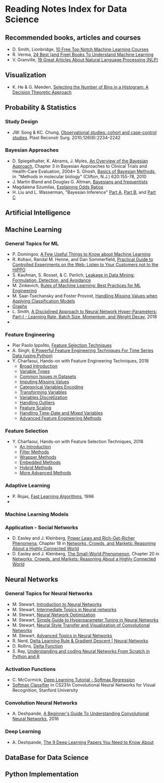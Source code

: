 # Reading Notes Index for Data Science


## Recommended books, articles and courses

+ D. Smith, Lionbridge, [10 Free Top Notch Machine Learning Courses](../Notes/a07-MLBooks.md#10-best-machine-learning-textbooks-that-all-data-scientists-should-read)
+ R. Verma, [24 Best (and Free) Books To Understand Machine Learning](../Notes/a07-MLBooks.md#24-best-and-free-books-to-understand-machine-learning)
+ V. Granville, [19 Great Articles About Natural Language Processing (NLP)](../Notes/a04-19NLP.md#19-great-articles-about-natural-language-processing-nlp)


## Visualization

+ K. He & G. Meeden, [Selecting the Number of Bins in a Histogram: A Decision Theoretic Approach](../AppliedDS-UMich/2-InfoVis/p01-HistBins.md)



## Probability & Statistics

### Study Design

+ JW. Song & KC. Chung, [Observational studies: cohort and case-control studies](../Notes/p02-Observational.md). Plast Reconstr Surg. 2010;126(6):2234–2242



### Bayesian Approaches

+ D. Spiegelhalter, K. Abrams, J. Myles, [An Overview of the Bayesian Approach](../Notes/p01-Bayesian.md), Chapter 3 in Bayesian Approaches to Clinical Trials and Health-Care Evaluation, 2004+ S. Ghosh, [Basics of Bayesian Methods](../Notes/p03-BayesianBasics.md), in "Methods in molecular biology" (Clifton, N.J.) 620:155-78, 2010
+ J. Martin Bland and Douglas G. Altman, [Bayesians and frequentists](../Notes/a05-Bayesian.md)
+ Magdalena Szumilas, [Explaining Odds Ratios](/Notes/a06-OddsRatios.md)
+ H. Liu and L. Wasserman, "Bayesian Inference" [Part A](../Notes/p04a-Bayesian.md), [Part B](../Notes/p04b-Bayesian.md), and [Part C](../Notes/p04c-Bayesian.md)



## Artificial Intelligence




## Machine Learning

### General Topics for ML

+ P. Domingos, [A Few Useful Things to Know about Machine Learning](../AppliedDS-UMich/3-AML/p0-UsefulThings.md)
+ R. Kohavi, Randal M. Henne, and Dan Sommerfield, [Practical Guide to Controlled Experiments on the Web: Listen to Your Customers not to the HiPPO](../AppliedDS-UMich/3-AML/p1-ControlledExp.md)
+ S. Kaufman, S. Rosset, & C. Perlich, [Leakage in Data Mining: Formulation, Detection, and Avoidance](../AppliedDS-UMich/3-AML/p3-Leakage.md)
+ M. Zinkevich, [Rules of Machine Learning: Best Practices for ML Engineering](../AppliedDS-UMich/3-AML/p4-MLRules.md)
+ M. Saar-Tsechansky and Foster Provost, [Handling Missing Values when Applying Classification Models](../AppliedDS-UMich/3-AML/p5-Missing.md)
+ [Graphs](../AppliedDS-UMich/5-SocialNet/p2-Graphs.md)
+ L. Smith, [A Disciplined Approach to Neural Network Hyper-Parameters: Part-I - Learning Rate, Batch Size, Momentum, and Weight Decay](../ML/MLNN-Hinton/a13-HyperParam.md), 2018
+ 



### Feature Engineering

+ Pier Paolo Ippolito, [Feature Selection Techniques](../Notes/a02-FeatureEng.md)
+ A. Singh, [6 Powerful Feature Engineering Techniques For Time Series Data (using Python)](../Notes/a03-FeatureEngTech.md)
+ Y. Charfaoui, Hands-on with Feature Engineering Techniques, 2018
  + [Broad Introduction](../Notes/a08-FeatureEng.md#1-broad-introduction)
  + [Variable Types](../Notes/a08-FeatureEng.md#2-variables-types)
  + [Common Issues in Datasets](../Notes/a08-FeatureEng.md#3-common-issues-in-datasets)
  + [Imputing Missing Values](../Notes/a08-FeatureEng.md#4-imputing-missing-values)
  + [Categorical Variables Encoding](../Notes/a08-FeatureEng.md#5-encoding-categorical-variables)
  + [Transforming Variables](../Notes/a08-FeatureEng.md#6-transforming-variables)
  + [Variables Discretization](../Notes/a08-FeatureEng.md#7-variable-discretization)
  + [Handling Outliers](../Notes/a08-FeatureEng.md#8-handling-outliers)
  + [Feature Scaling](../Notes/a08-FeatureEng.md#9-feature-scaling)
  + [Handling Time-Date and Mixed Variables](../Notes/a08-FeatureEng.md#10-handling-date-time-and-mixed-variable)
  + [Advanced Feature Engineering Methods](../Notes/a08-FeatureEng.md#11-advanced-methods)


### Feature Selection

+ Y. Charfaoui, Hands-on with Feature Selection Techniques, 2018
  + [An Introduction](../Notes/a09-FeatureSelect.md#1-an-introduction)
  + [Filter Methods](../Notes/a09-FeatureSelect.md#2-filter-methods)
  + [Wrapper Methods](../Notes/a09-FeatureSelect.md#3-wrapper-methods)
  + [Embedded Methods](../Notes/a09-FeatureSelect.md#4-embedded-methods)
  + [Hybrid Methods](../Notes/a09-FeatureSelect.md#5-hybrid-methods)
  + [More Advanced Methods](../Notes/a09-FeatureSelect.md#6-advanced-methods)




### Adaptive Learning

+ P. Rojas, [Fast Learning Algorithms](../ML/MLNN-Hinton/a12-Learning.md), 1996
+ 


### Machine Learning Models




### Application - Social Networks

+ D. Easley and J. Kleinberg, [Power Laws and Rich-Get-Richer Phenomena](../AppliedDS-UMich/5-SocialNet/p1-PowerLaw.md), Chapter 18 in [Networks, Crowds, and Markets: Reasoning About a Highly Connected World](http://www.cs.cornell.edu/home/kleinber/networks-book/)
+ D. Easley and J. Kleinberg, [The Small-World Phenomenon](../AppliedDS-UMich/5-SocialNet/p3-SmallWorld.md), Chapter 20 in [Networks, Crowds, and Markets: Reasoning About a Highly Connected World](http://www.cs.cornell.edu/home/kleinber/networks-book/)



## Neural Networks

### General Topics for Neural Networks

+ M. Stewart, [Introduction to Neural Networks](../ML/MLNN-Hinton/a01-IntroNN.md)
+ M. Stewart, [Intermediate Topics in Neural networks](../ML/MLNN-Hinton/a02-IntermediateNN.md)
+ M. Stewart, [Neural Network Optimization](../ML/MLNN-Hinton/a03-Optimization.md)
+ M. Stewart, [Simple Guide to Hyperparameter Tuning in Neural Networks](../ML/MLNN-Hinton/a04-Hyperparameter.md)
+ M. Stewart, [Neural Style Transfer and Visualization of Convolutional Networks](../ML/MLNN-Hinton/a05-VisualCNN.md)
+ M. Stewart, [Advanced Topics in Neural Networks](../ML/MLNN-Hinton/a14-Advanced.md)
+ R. Nerd, [Delta Learning Rule & Gradient Descent | Neural Networks](../ML/MLNN-Hinton/a06-DeltaRule.md)
+ D. Rollins, [Delta Function](../ML/MLNN-Hinton/a07-DeltaFunc.md)
+ S. Ray, [Understanding and coding Neural Networks From Scratch in Python and R](../Notes/a11-NeuralNets.md)


### Activation Functions

+ C. McCormick, [Deep Learning Tutorial - Softmax Regression](../ML/MLNN-Hinton/a08-SoftmaxReg.md)
+ [Softmax Classifier](../ML/MLNN-Hinton/a09-SoftmaxClass.md) in CS231n Convolutional Neural Networks for Visual Recognition, Stanford University



### Convolution Neural Networks

+ A. Deshpande, [A Beginner's Guide To Understanding Convolutional Neural Networks](../ML/MLNN-Hinton/a10-CNNsGuide.md), 2016


### Deep Learning

+ A. Deshpande, [The 9 Deep Learning Papers You Need to Know About](../ML/MLNN-Hinton/a11-9Papers.md)





## DataBase for Data Science




## Python Implementation


